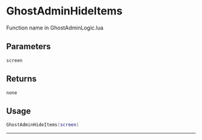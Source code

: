 # GhostAdminHideItems
Function name in GhostAdminLogic.lua
## Parameters
`screen`
## Returns
`none`
## Usage
```lua
GhostAdminHideItems(screen)
```
---

